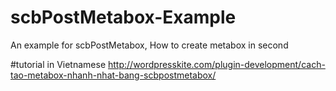 # scbPostMetabox-Example
An example for scbPostMetabox, How to create metabox in second

#tutorial in Vietnamese
http://wordpresskite.com/plugin-development/cach-tao-metabox-nhanh-nhat-bang-scbpostmetabox/
